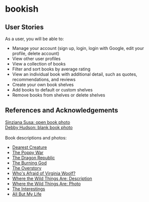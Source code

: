 # bookish

## User Stories 
As a user, you will be able to: 
* Manage your account (sign up, login, login with Google, edit your profile, delete account)
* View other user profiles
* View a collection of books
* Filter and sort books by average rating
* View an individual book with additional detail, such as quotes, recommendations, and reviews 
* Create your own book shelves
* Add books to default or custom shelves
* Remove books from shelves or delete shelves 

## References and Acknowledgements
[Sinziana Susa: open book photo](https://unsplash.com/photos/SNHsMunOPME) <br>
[Debby Hudson: blank book photo](https://unsplash.com/photos/o9KNLaITFYw) <br>
<br>
Book descriptions and photos: 
* [Dearest Creature](https://www.amazon.com/Dearest-Creature-Penguin-Poets-Gerstler/dp/0143116355)
* [The Poppy War](https://www.amazon.com/Poppy-War-Novel-R-Kuang/dp/0062662589/ref=sr_1_1?crid=1C93ZL6EPINEL&keywords=the+poppy+war&qid=1689101427&s=books&sprefix=the+poppy+wa%2Cstripbooks%2C160&sr=1-1)
* [The Dragon Republic](https://www.amazon.com/Dragon-Republic-Poppy-War/dp/0062662600/ref=d_bmx_dp_bh1j8wen_sccl_2_1/141-6600875-1678045?pd_rd_w=uPrhf&content-id=amzn1.sym.89512a7c-a919-49e3-b2b6-29bdaca4f3b5&pf_rd_p=89512a7c-a919-49e3-b2b6-29bdaca4f3b5&pf_rd_r=R36QPPFTGF9NVK3PNC79&pd_rd_wg=vlg0v&pd_rd_r=25ce3365-eaea-4903-b6ed-f293e1f456fd&pd_rd_i=0062662600&psc=1)
* [The Burning God](https://www.amazon.com/Burning-God-Poppy-War/dp/0062662643/ref=pd_bxgy_img_sccl_1/141-6600875-1678045?pd_rd_w=CnFqq&content-id=amzn1.sym.26a5c67f-1a30-486b-bb90-b523ad38d5a0&pf_rd_p=26a5c67f-1a30-486b-bb90-b523ad38d5a0&pf_rd_r=GETZ072SV7TN24RYGA1G&pd_rd_wg=28ScX&pd_rd_r=9654b2a6-1ee9-4adc-a7df-f335b47bd838&pd_rd_i=0062662643&psc=1)
* [The Overstory](https://www.amazon.com/Overstory-Novel-Richard-Powers/dp/039335668X/ref=d_zg-te-pba_sccl_2_1/141-6600875-1678045?pd_rd_w=f6Pvl&content-id=amzn1.sym.081392b0-c07f-4fc2-8965-84d15d431f0d&pf_rd_p=081392b0-c07f-4fc2-8965-84d15d431f0d&pf_rd_r=K2XQEETYZ3ZKYF0JHEC0&pd_rd_wg=6unP0&pd_rd_r=fafc1baf-9d67-4c88-92cd-8872e67d65e5&pd_rd_i=039335668X&psc=1)
* [Who's Afraid of Virginia Woolf?](https://www.amazon.com/Whos-Afraid-Virginia-Woolf-Revised/dp/0451218590/ref=pd_bxgy_img_sccl_1/141-6600875-1678045?pd_rd_w=jnssG&content-id=amzn1.sym.26a5c67f-1a30-486b-bb90-b523ad38d5a0&pf_rd_p=26a5c67f-1a30-486b-bb90-b523ad38d5a0&pf_rd_r=KP94W6T15M4JPGEBZ2A3&pd_rd_wg=ESmt3&pd_rd_r=6d3aec6c-53d5-4e52-9a1c-03d70dca9b6d&pd_rd_i=0451218590&psc=1)
* [Where the Wild Things Are: Description](https://www.amazon.com/Where-Wild-Things-Maurice-Sendak/dp/0060254920/ref=tmm_hrd_swatch_0?_encoding=UTF8&qid=1689101793&sr=1-4)
* [Where the Wild Things Are: Photo](https://www.amazon.com/Where-Wild-Things-Are-Notebook/dp/B09ZQFSJLV/ref=d_pd_sbs_sccl_1_2/141-6600875-1678045?pd_rd_w=pweoL&content-id=amzn1.sym.1e7a0ba4-f11f-4432-b7d8-1aaa3945be18&pf_rd_p=1e7a0ba4-f11f-4432-b7d8-1aaa3945be18&pf_rd_r=WCD337JPSHPPWJ8HNHTG&pd_rd_wg=IcY1v&pd_rd_r=0a26455d-dd48-4ead-9f8a-032a8a5da457&pd_rd_i=B09ZQFSJLV&psc=1)
* [The Interestings](https://www.amazon.com/Interestings-Novel-Meg-Wolitzer/dp/1594632340/ref=sr_1_1?crid=1QTCVSC576813&keywords=the+interestings&qid=1689101923&s=books&sprefix=the+interestings+%2Cstripbooks%2C132&sr=1-1)
* [All But My Life](https://www.amazon.com/All-But-My-Life-Memoir/dp/0809015803/ref=sr_1_1?crid=AEXAKY7U95FR&keywords=all+but+my+life+by+gerda+weissmann+klein&qid=1689891640&sprefix=all+but+my+life%2Caps%2C132&sr=8-1)
